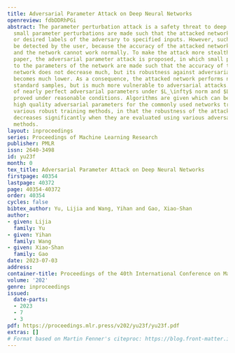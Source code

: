 ```yaml
---
title: Adversarial Parameter Attack on Deep Neural Networks
openreview: fdbDDRhPGi
abstract: The parameter perturbation attack is a safety threat to deep learning, where
  small parameter perturbations are made such that the attacked network gives wrong
  or desired labels of the adversary to specified inputs. However, such attacks could
  be detected by the user, because the accuracy of the attacked network will reduce
  and the network cannot work normally. To make the attack more stealthy, in this
  paper, the adversarial parameter attack is proposed, in which small perturbations
  to the parameters of the network are made such that the accuracy of the attacked
  network does not decrease much, but its robustness against adversarial example attacks
  becomes much lower. As a consequence, the attacked network performs normally on
  standard samples, but is much more vulnerable to adversarial attacks. The existence
  of nearly perfect adversarial parameters under $L_\infty$ norm and $L_0$ norm is
  proved under reasonable conditions. Algorithms are given which can be used to produce
  high quality adversarial parameters for the commonly used networks trained with
  various robust training methods, in that the robustness of the attacked networks
  decreases significantly when they are evaluated using various adversarial attack
  methods.
layout: inproceedings
series: Proceedings of Machine Learning Research
publisher: PMLR
issn: 2640-3498
id: yu23f
month: 0
tex_title: Adversarial Parameter Attack on Deep Neural Networks
firstpage: 40354
lastpage: 40372
page: 40354-40372
order: 40354
cycles: false
bibtex_author: Yu, Lijia and Wang, Yihan and Gao, Xiao-Shan
author:
- given: Lijia
  family: Yu
- given: Yihan
  family: Wang
- given: Xiao-Shan
  family: Gao
date: 2023-07-03
address: 
container-title: Proceedings of the 40th International Conference on Machine Learning
volume: '202'
genre: inproceedings
issued:
  date-parts:
  - 2023
  - 7
  - 3
pdf: https://proceedings.mlr.press/v202/yu23f/yu23f.pdf
extras: []
# Format based on Martin Fenner's citeproc: https://blog.front-matter.io/posts/citeproc-yaml-for-bibliographies/
---
```

